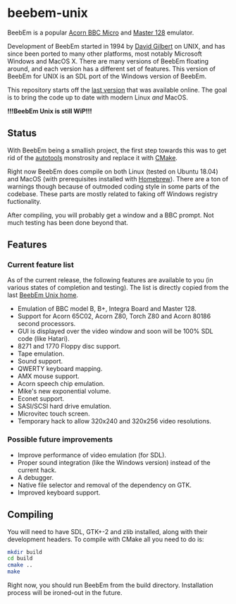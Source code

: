 # beebem-unix

BeebEm is a popular [Acorn BBC Micro][wiki-bbc-b] and [Master 128][wiki-bbc-master] emulator.

Development of BeebEm started in 1994 by [David Gilbert][dgilbert] on
UNIX, and has since been ported to many other platforms, most notably
Microsoft Windows and MacOS X.
There are many versions of BeebEm floating around, and each version has
a different set of features. This version of BeebEm for UNIX is an SDL
port of the Windows version of BeebEm.

This repository starts off the [last version][beebem-orig-dl] that was
available online. The goal is to bring the code up to date with modern
Linux *and* MacOS.

**!!!BeebEm Unix is still WiP!!!**

## Status
With BeebEm being a smallish project, the first step towards this was
to get rid of the [autotools][autotools] monstrosity and replace it with
[CMake][cmake].

Right now BeebEm does compile on both Linux (tested on Ubuntu 18.04)
and MacOS (with prerequisites installed with [Homebrew][homebrew]).
There are a ton of warnings though because of outmoded coding style in
some parts of the codebase. These parts are mostly related to faking
off Windows registry fuctionality.

After compiling, you will probably get a window and a BBC prompt.
Not much testing has been done beyond that.

## Features

### Current feature list
As of the current release, the following features are available to you
(in various states of completion and testing).
The list is directly copied from the last [BeebEm Unix home][beebem-orig].

* Emulation of BBC model B, B+, Integra Board and Master 128.
* Support for Acorn 65C02, Acorn Z80, Torch Z80 and Acorn 80186 second processors.
* GUI is displayed over the video window and soon will be 100% SDL code (like Hatari).
* 8271 and 1770 Floppy disc support.
* Tape emulation.
* Sound support.
* QWERTY keyboard mapping.
* AMX mouse support.
* Acorn speech chip emulation.
* Mike's new exponential volume.
* Econet support.
* SASI/SCSI hard drive emulation.
* Microvitec touch screen.
* Temporary hack to allow 320x240 and 320x256 video resolutions.

### Possible future improvements
* Improve performance of video emulation (for SDL).
* Proper sound integration (like the Windows version) instead of the current hack.
* A debugger.
* Native file selector and removal of the dependency on GTK.
* Improved keyboard support.

## Compiling

You will need to have SDL, GTK+-2 and zlib installed, along with their development
headers. To compile with CMake all you need to do is:

```bash
mkdir build
cd build
cmake ..
make
```

Right now, you should run BeebEm from the build directory.
Installation process will be ironed-out in the future.

[beebem-orig]: http://beebem-unix.bbcmicro.com/index.html
[beebem-orig-dl]: http://beebem-unix.bbcmicro.com/download.html
[wiki-bbc-b]: http://en.wikipedia.org/wiki/BBC_B
[wiki-bbc-master]: http://en.wikipedia.org/wiki/BBC_Master
[dgilbert]: http://www.treblig.org/
[autotools]: https://en.wikipedia.org/wiki/GNU_Autotools
[cmake]: https://cmake.org/
[homebrew]: https://brew.sh

